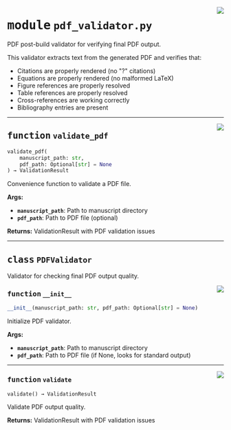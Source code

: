 <!-- markdownlint-disable -->

<a href="https://github.com/henriqueslab/rxiv-maker/blob/main/src/py/validators/pdf_validator.py#L0"><img align="right" style="float:right;" src="https://img.shields.io/badge/-source-cccccc?style=flat-square"></a>

# <kbd>module</kbd> `pdf_validator.py`
PDF post-build validator for verifying final PDF output. 

This validator extracts text from the generated PDF and verifies that: 
- Citations are properly rendered (no "?" citations) 
- Equations are properly rendered (no malformed LaTeX) 
- Figure references are properly resolved 
- Table references are properly resolved 
- Cross-references are working correctly 
- Bibliography entries are present 


---

<a href="https://github.com/henriqueslab/rxiv-maker/blob/main/src/py/validators/pdf_validator.py#L469"><img align="right" style="float:right;" src="https://img.shields.io/badge/-source-cccccc?style=flat-square"></a>

## <kbd>function</kbd> `validate_pdf`

```python
validate_pdf(
    manuscript_path: str,
    pdf_path: Optional[str] = None
) → ValidationResult
```

Convenience function to validate a PDF file. 



**Args:**
 
 - <b>`manuscript_path`</b>:  Path to manuscript directory 
 - <b>`pdf_path`</b>:  Path to PDF file (optional) 



**Returns:**
 ValidationResult with PDF validation issues 


---

## <kbd>class</kbd> `PDFValidator`
Validator for checking final PDF output quality. 

<a href="https://github.com/henriqueslab/rxiv-maker/blob/main/src/py/validators/pdf_validator.py#L49"><img align="right" style="float:right;" src="https://img.shields.io/badge/-source-cccccc?style=flat-square"></a>

### <kbd>function</kbd> `__init__`

```python
__init__(manuscript_path: str, pdf_path: Optional[str] = None)
```

Initialize PDF validator. 



**Args:**
 
 - <b>`manuscript_path`</b>:  Path to manuscript directory 
 - <b>`pdf_path`</b>:  Path to PDF file (if None, looks for standard output) 




---

<a href="https://github.com/henriqueslab/rxiv-maker/blob/main/src/py/validators/pdf_validator.py#L403"><img align="right" style="float:right;" src="https://img.shields.io/badge/-source-cccccc?style=flat-square"></a>

### <kbd>function</kbd> `validate`

```python
validate() → ValidationResult
```

Validate PDF output quality. 



**Returns:**
  ValidationResult with PDF validation issues 


